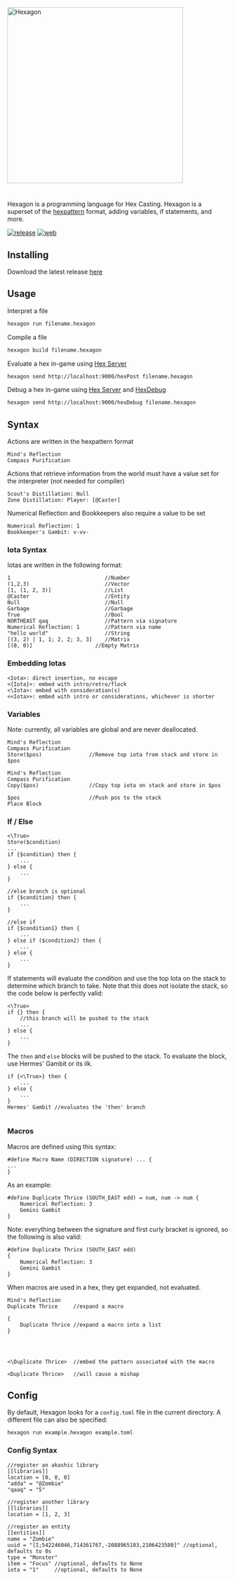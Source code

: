<img class="oranda-hide" src="https://github.com/Master-Bw3/Hexagon/tree/master/site/logo_text.png?raw=true" alt="Hexagon" class="logo" width=400>

# 

Hexagon is a programming language for Hex Casting. Hexagon is a superset of the [hexpattern](https://github.com/object-Object/vscode-hex-casting) format, adding variables, if statements, and more. 

[![release](https://github.com/Master-Bw3/Hexagon/actions/workflows/release.yml/badge.svg)](https://github.com/Master-Bw3/Hexagon/actions/workflows/release.yml)
[![web](https://github.com/Master-Bw3/Hexagon/actions/workflows/web.yml/badge.svg?branch=master)](https://github.com/Master-Bw3/Hexagon/actions/workflows/web.yml)

<div class="oranda-hide">

## Installing
Download the latest release [here](https://github.com/Master-Bw3/Hexagon/releases/latest)
</div>

## Usage
Interpret a file
```sh
hexagon run filename.hexagon
```
Compile a file
```sh
hexagon build filename.hexagon
```
Evaluate a hex in-game using [Hex Server](https://github.com/Master-Bw3/hex_server)
```sh
hexagon send http://localhost:9000/hexPost filename.hexagon
```
Debug a hex in-game using [Hex Server](https://github.com/Master-Bw3/hex_server) and [HexDebug](https://github.com/object-Object/HexDebug)
```sh
hexagon send http://localhost:9000/hexDebug filename.hexagon
```

## Syntax

Actions are written in the hexpattern format

```
Mind's Reflection
Compass Purification
```

Actions that retrieve information from the world must have a value set for the interpreter (not needed for compiler)

```
Scout's Distillation: Null
Zone Distillation: Player: [@Caster]
```

Numerical Reflection and Bookkeepers also require a value to be set
```
Numerical Reflection: 1
Bookkeeper's Gambit: v-vv-
```

### Iota Syntax
Iotas are written in the following format:
```
1                              //Number
(1,2,3)                        //Vector
[1, (1, 2, 3)]                 //List
@Caster                        //Entity 
Null                           //Null
Garbage                        //Garbage
True                           //Bool
NORTHEAST qaq                  //Pattern via signature
Numerical Reflection: 1        //Pattern via name
"hello world"                  //String
[(3, 2) | 1, 1; 2, 2; 3, 3]    //Matrix
[(0, 0)]                    //Empty Matrix
```

### Embedding Iotas
```
<Iota>: direct insertion, no escape
<{Iota}>: embed with intro/retro/flock
<\Iota>: embed with consideration(s)
<<Iota>>: embed with intro or considerations, whichever is shorter
```

### Variables
Note: currently, all variables are global and are never deallocated.
```
Mind's Reflection
Compass Purification 
Store($pos)               //Remove top iota from stack and store in $pos

Mind's Reflection
Compass Purification 
Copy($pos)                //Copy top iota on stack and store in $pos

$pos                      //Push pos to the stack
Place Block
```

### If / Else
```
<\True>
Store($condition)
...
if {$condition} then {
	...
} else {
	...
}

//else branch is optional
if {$condition} then {
	...
}

//else if
if {$condition1} then {
	...
} else if ($condition2) then {
	...
} else {
	...
}
```

If statements will evaluate the condition and use the top Iota on the stack to determine which branch to take. Note that this does not isolate the stack, so the code below is perfectly valid: 
```
<\True>
if {} then {
	//this branch will be pushed to the stack
	...
} else {
	...
}
```

The `then` and `else` blocks will be pushed to the stack. To evaluate the block, use Hermes' Gambit or its ilk.
```
if {<\True>} then {
	...
} else {
	...
}
Hermes' Gambit //evaluates the 'then' branch


```

### Macros
Macros are defined using this syntax:
```
#define Macro Name (DIRECTION signature) ... {
...
}
```
As an example:
```
#define Duplicate Thrice (SOUTH_EAST edd) = num, num -> num {
	Numerical Reflection: 3
	Gemini Gambit
}
```

Note: everything between the signature and first curly bracket is ignored, so the following is also valid:
```
#define Duplicate Thrice (SOUTH_EAST edd)
{
	Numerical Reflection: 3
	Gemini Gambit
}
```

When macros are used in a hex, they get expanded, not evaluated.
```
Mind's Reflection
Duplicate Thrice     //expand a macro

{
	Duplicate Thrice //expand a macro into a list
}




<\Duplicate Thrice>  //embed the pattern associated with the macro

<Duplicate Thrice>   //will cause a mishap
```

## Config
By default, Hexagon looks for a `config.toml` file in the current directory. A different file can also be specified:
```
hexagon run example.hexagon example.toml
```

### Config Syntax 
```
//register an akashic library
[[libraries]]
location = [0, 0, 0]
"adda" = "@Zombie"
"qaaq" = "5"

//register another library
[[libraries]]
location = [1, 2, 3]

//register an entity
[[entities]]
name = "Zombie"
uuid = "[I;542246046,714361767,-2088965103,2106423580]" //optional, defaults to 0s
type = "Monster"
item = "Focus" //optional, defaults to None
iota = "1"     //optional, defaults to None
```
